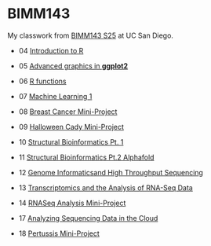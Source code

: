 # BIMM143
My classwork from [BIMM143 S25](https://bioboot.github.io/bimm143_S25/) at UC San Diego.

- 04 [Introduction to R](https://github.com/ZoeJ68/bimm143_github/blob/main/class4/Class%204.md)

- 05 [Advanced graphics in **ggplot2**](https://github.com/ZoeJ68/bimm143_github/blob/main/class05/class05.md)

- 06 [R functions](https://github.com/ZoeJ68/bimm143_github/blob/main/class06/BIMM%20143%20Class%206.md)

- 07 [Machine Learning 1](https://github.com/ZoeJ68/bimm143_github/blob/main/class07/BIMM%20143%20Class%207%20Lab.md)

- 08 [Breast Cancer Mini-Project](https://github.com/ZoeJ68/bimm143_github/blob/main/class08/BIMM%20143%20Lab%208%20Mini%20Project.md)

- 09 [Halloween Cady Mini-Project](https://github.com/ZoeJ68/bimm143_github/blob/main/class09/BIMM%20143%20Class%209.md)

- 10 [Structural Bioinformatics Pt. 1](https://github.com/ZoeJ68/bimm143_github/blob/main/class10/BIMM-143-Class-10.md)

- 11 [Structural Bioinformatics Pt.2 Alphafold](https://github.com/ZoeJ68/bimm143_github/blob/main/class11/BIMM%20143%20Lab%2011.md)

- 12 [Genome Informaticsand High Throughput Sequencing](https://github.com/ZoeJ68/bimm143_github/blob/main/class12/BIMM%20143%20Class%2012.md)

- 13 [Transcriptomics and the Analysis of RNA-Seq Data](https://github.com/ZoeJ68/bimm143_github/blob/main/class13/BIMM%20143%20Lab%2013.md)

- 14 [RNASeq Analysis Mini-Project](https://github.com/ZoeJ68/bimm143_github/blob/main/class14/BIMM%20143%20Class%2014.md)

- 17 [Analyzing Sequencing Data in the Cloud](https://github.com/ZoeJ68/bimm143_github/blob/main/class17/BIMM%20143%20Class%2017.md)

- 18 [Pertussis Mini-Project](https://github.com/ZoeJ68/bimm143_github/blob/main/class18/Class18.md)
